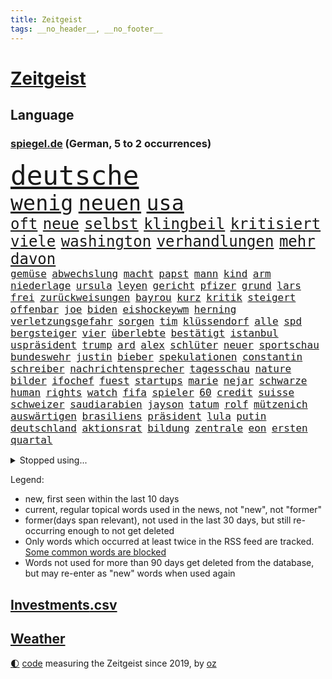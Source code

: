 ```yaml
---
title: Zeitgeist
tags: __no_header__, __no_footer__
---
```


# [Zeitgeist](https://oliz.io/zeitgeist/)

## Language

<h3><a href="https://www.spiegel.de" target="_blank">spiegel.de</a> (German, 5 to 2 occurrences)</h3>
<p style="font-family:monospace">
<span style="font-size:32pt"><a href="news_links.html#deutsche" class="current">deutsche</a></span>
<br>
<span style="font-size:25pt"><a href="news_links.html#wenig" class="current">wenig</a></span>
<span style="font-size:25pt"><a href="news_links.html#neuen" class="current">neuen</a></span>
<span style="font-size:25pt"><a href="news_links.html#usa" class="current">usa</a></span>
<br>
<span style="font-size:18pt"><a href="news_links.html#oft" class="current">oft</a></span>
<span style="font-size:18pt"><a href="news_links.html#neue" class="current">neue</a></span>
<span style="font-size:18pt"><a href="news_links.html#selbst" class="current">selbst</a></span>
<span style="font-size:18pt"><a href="news_links.html#klingbeil" class="current">klingbeil</a></span>
<span style="font-size:18pt"><a href="news_links.html#kritisiert" class="current">kritisiert</a></span>
<span style="font-size:18pt"><a href="news_links.html#viele" class="current">viele</a></span>
<span style="font-size:18pt"><a href="news_links.html#washington" class="current">washington</a></span>
<span style="font-size:18pt"><a href="news_links.html#verhandlungen" class="current">verhandlungen</a></span>
<span style="font-size:18pt"><a href="news_links.html#mehr" class="current">mehr</a></span>
<span style="font-size:18pt"><a href="news_links.html#davon" class="current">davon</a></span>
<br>
<span style="font-size:12pt"><a href="news_links.html#gemüse" class="current">gemüse</a></span>
<span style="font-size:12pt"><a href="news_links.html#abwechslung" class="current">abwechslung</a></span>
<span style="font-size:12pt"><a href="news_links.html#macht" class="current">macht</a></span>
<span style="font-size:12pt"><a href="news_links.html#papst" class="current">papst</a></span>
<span style="font-size:12pt"><a href="news_links.html#mann" class="current">mann</a></span>
<span style="font-size:12pt"><a href="news_links.html#kind" class="current">kind</a></span>
<span style="font-size:12pt"><a href="news_links.html#arm" class="current">arm</a></span>
<span style="font-size:12pt"><a href="news_links.html#niederlage" class="current">niederlage</a></span>
<span style="font-size:12pt"><a href="news_links.html#ursula" class="current">ursula</a></span>
<span style="font-size:12pt"><a href="news_links.html#leyen" class="current">leyen</a></span>
<span style="font-size:12pt"><a href="news_links.html#gericht" class="current">gericht</a></span>
<span style="font-size:12pt"><a href="news_links.html#pfizer" class="current">pfizer</a></span>
<span style="font-size:12pt"><a href="news_links.html#grund" class="current">grund</a></span>
<span style="font-size:12pt"><a href="news_links.html#lars" class="current">lars</a></span>
<span style="font-size:12pt"><a href="news_links.html#frei" class="current">frei</a></span>
<span style="font-size:12pt"><a href="news_links.html#zurückweisungen" class="current">zurückweisungen</a></span>
<span style="font-size:12pt"><a href="news_links.html#bayrou" class="current">bayrou</a></span>
<span style="font-size:12pt"><a href="news_links.html#kurz" class="current">kurz</a></span>
<span style="font-size:12pt"><a href="news_links.html#kritik" class="current">kritik</a></span>
<span style="font-size:12pt"><a href="news_links.html#steigert" class="current">steigert</a></span>
<span style="font-size:12pt"><a href="news_links.html#offenbar" class="current">offenbar</a></span>
<span style="font-size:12pt"><a href="news_links.html#joe" class="current">joe</a></span>
<span style="font-size:12pt"><a href="news_links.html#biden" class="current">biden</a></span>
<span style="font-size:12pt"><a href="news_links.html#eishockeywm" class="new">eishockeywm</a></span>
<span style="font-size:12pt"><a href="news_links.html#herning" class="new">herning</a></span>
<span style="font-size:12pt"><a href="news_links.html#verletzungsgefahr" class="new">verletzungsgefahr</a></span>
<span style="font-size:12pt"><a href="news_links.html#sorgen" class="current">sorgen</a></span>
<span style="font-size:12pt"><a href="news_links.html#tim" class="current">tim</a></span>
<span style="font-size:12pt"><a href="news_links.html#klüssendorf" class="new">klüssendorf</a></span>
<span style="font-size:12pt"><a href="news_links.html#alle" class="current">alle</a></span>
<span style="font-size:12pt"><a href="news_links.html#spd" class="current">spd</a></span>
<span style="font-size:12pt"><a href="news_links.html#bergsteiger" class="current">bergsteiger</a></span>
<span style="font-size:12pt"><a href="news_links.html#vier" class="current">vier</a></span>
<span style="font-size:12pt"><a href="news_links.html#überlebte" class="current">überlebte</a></span>
<span style="font-size:12pt"><a href="news_links.html#bestätigt" class="current">bestätigt</a></span>
<span style="font-size:12pt"><a href="news_links.html#istanbul" class="current">istanbul</a></span>
<span style="font-size:12pt"><a href="news_links.html#uspräsident" class="current">uspräsident</a></span>
<span style="font-size:12pt"><a href="news_links.html#trump" class="current">trump</a></span>
<span style="font-size:12pt"><a href="news_links.html#ard" class="current">ard</a></span>
<span style="font-size:12pt"><a href="news_links.html#alex" class="current">alex</a></span>
<span style="font-size:12pt"><a href="news_links.html#schlüter" class="new">schlüter</a></span>
<span style="font-size:12pt"><a href="news_links.html#neuer" class="current">neuer</a></span>
<span style="font-size:12pt"><a href="news_links.html#sportschau" class="new">sportschau</a></span>
<span style="font-size:12pt"><a href="news_links.html#bundeswehr" class="current">bundeswehr</a></span>
<span style="font-size:12pt"><a href="news_links.html#justin" class="current">justin</a></span>
<span style="font-size:12pt"><a href="news_links.html#bieber" class="current">bieber</a></span>
<span style="font-size:12pt"><a href="news_links.html#spekulationen" class="current">spekulationen</a></span>
<span style="font-size:12pt"><a href="news_links.html#constantin" class="new">constantin</a></span>
<span style="font-size:12pt"><a href="news_links.html#schreiber" class="new">schreiber</a></span>
<span style="font-size:12pt"><a href="news_links.html#nachrichtensprecher" class="new">nachrichtensprecher</a></span>
<span style="font-size:12pt"><a href="news_links.html#tagesschau" class="current">tagesschau</a></span>
<span style="font-size:12pt"><a href="news_links.html#nature" class="new">nature</a></span>
<span style="font-size:12pt"><a href="news_links.html#bilder" class="current">bilder</a></span>
<span style="font-size:12pt"><a href="news_links.html#ifochef" class="current">ifochef</a></span>
<span style="font-size:12pt"><a href="news_links.html#fuest" class="current">fuest</a></span>
<span style="font-size:12pt"><a href="news_links.html#startups" class="current">startups</a></span>
<span style="font-size:12pt"><a href="news_links.html#marie" class="current">marie</a></span>
<span style="font-size:12pt"><a href="news_links.html#nejar" class="new">nejar</a></span>
<span style="font-size:12pt"><a href="news_links.html#schwarze" class="current">schwarze</a></span>
<span style="font-size:12pt"><a href="news_links.html#human" class="current">human</a></span>
<span style="font-size:12pt"><a href="news_links.html#rights" class="current">rights</a></span>
<span style="font-size:12pt"><a href="news_links.html#watch" class="current">watch</a></span>
<span style="font-size:12pt"><a href="news_links.html#fifa" class="current">fifa</a></span>
<span style="font-size:12pt"><a href="news_links.html#spieler" class="current">spieler</a></span>
<span style="font-size:12pt"><a href="news_links.html#60" class="current">60</a></span>
<span style="font-size:12pt"><a href="news_links.html#credit" class="new">credit</a></span>
<span style="font-size:12pt"><a href="news_links.html#suisse" class="new">suisse</a></span>
<span style="font-size:12pt"><a href="news_links.html#schweizer" class="current">schweizer</a></span>
<span style="font-size:12pt"><a href="news_links.html#saudiarabien" class="current">saudiarabien</a></span>
<span style="font-size:12pt"><a href="news_links.html#jayson" class="new">jayson</a></span>
<span style="font-size:12pt"><a href="news_links.html#tatum" class="new">tatum</a></span>
<span style="font-size:12pt"><a href="news_links.html#rolf" class="current">rolf</a></span>
<span style="font-size:12pt"><a href="news_links.html#mützenich" class="new">mützenich</a></span>
<span style="font-size:12pt"><a href="news_links.html#auswärtigen" class="current">auswärtigen</a></span>
<span style="font-size:12pt"><a href="news_links.html#brasiliens" class="current">brasiliens</a></span>
<span style="font-size:12pt"><a href="news_links.html#präsident" class="current">präsident</a></span>
<span style="font-size:12pt"><a href="news_links.html#lula" class="new">lula</a></span>
<span style="font-size:12pt"><a href="news_links.html#putin" class="current">putin</a></span>
<span style="font-size:12pt"><a href="news_links.html#deutschland" class="current">deutschland</a></span>
<span style="font-size:12pt"><a href="news_links.html#aktionsrat" class="new">aktionsrat</a></span>
<span style="font-size:12pt"><a href="news_links.html#bildung" class="current">bildung</a></span>
<span style="font-size:12pt"><a href="news_links.html#zentrale" class="current">zentrale</a></span>
<span style="font-size:12pt"><a href="news_links.html#eon" class="current">eon</a></span>
<span style="font-size:12pt"><a href="news_links.html#ersten" class="current">ersten</a></span>
<span style="font-size:12pt"><a href="news_links.html#quartal" class="current">quartal</a></span>
</p>
<details>
<summary>Stopped using...</summary>
<p class="former" style="font-size:12pt">
gerüchte(1664) konfrontiert(1664) krankenhäuser(1664) liverpool(1664) myanmar(1664) winter(1664) bürger(1663) diskutieren(1663) klimakrise(1663) ungewöhnlich(1663) anleger(1662) hubschrauber(1662) lindner(1662) opposition(1662) vergewaltigung(1662) altes(1661) eis(1661) steuern(1661) tempo(1661) co₂(1660) gezogen(1660) tötete(1660) besonderen(1659) dringend(1659) jagd(1659) 300(1658) erhoben(1658) illegalen(1658) persönlich(1658) sogenannte(1658) verlängert(1658) ändert(1658) 100000(1657) bekannten(1657) kochen(1656) nahverkehr(1656) sturz(1656) allianz(1655) deutet(1655) genutzt(1655) mediziner(1655) mitglied(1655) angeklagter(1654) anwälte(1654) geschickt(1654) versuchte(1654) benzin(1653) engagement(1653) enthüllt(1653) klein(1653) möglicher(1653) obama(1653) infektion(1652) punkten(1651) schuss(1651) taiwan(1651) gegenteil(1650) möglichst(1650) werbung(1650) entscheidenden(1649) verteidigungsministerium(1649) berät(1647) gesetze(1647) schnellen(1647) tatverdächtigen(1647) kleines(1646) vorgestellt(1645) einsetzen(1643) aktivistin(1642) wachstum(1642) jürgen(1641) zurückgegangen(1641) 11(1640) gouverneur(1640) hielten(1640) tiefen(1640) hoffnungen(1638) öffentliche(1638) ausrüstung(1637) äußerte(1636) rang(1633) pleite(1632) iranischen(1628) einkommen(1627) fehlende(1627) koalitionspartner(1618) versorgung(1618) dutzend(1616) energie(1616) entspannt(1613) erhebliche(1612) lehrkräfte(1607) schadensersatz(1593) wetterdienst(1569) vormarsch(1532) geehrt(1464) charles(1463) verdi(1405) 20000(1352) gewohnt(1336) nachmittag(1327) ice(1296) ausgeben(1260) bekannteste(1258) fußballs(1256) diskussionen(1240) schloss(1229) hinzu(1208) ring(1202) krebs(1198) spaltung(1185) 2014(1172) rené(1158) stabil(1149) lücken(1144) langsam(1131) überlebenden(1117) gewerkschaften(1115) crew(1108) antisemitische(1105) unterliegt(1085) prominenten(1080) israelis(1079) computer(1074) konzerte(1072) chefs(1064) kai(1063) iii(1058) stärksten(1057) kaffee(1051) gegenwart(1048) prompt(1042) olympischen(1040) osnabrück(1040) profi(1037) erlegen(1025) äußerst(1005) tode(1004) hoffnungsträger(991) studieren(989) bürgergeld(988) hände(981) kündigung(969) schickte(969) eingreifen(967) gerechtfertigt(965) emissionen(948) psychologin(948) aktivist(931) parolen(926) billigt(905) verbrenner(889) wechselte(880) game(874) nico(872) wein(872) muster(871) hinnehmen(863) heimische(853) viertagewoche(845) vorfälle(843) marode(828) ausgerufen(819) islamistischen(818) jäger(811) ministerpräsidenten(793) duisburg(783) ankommen(779) eingeladen(772) schließung(763) pen(762) boomt(748) zeuge(746) italiener(745) victor(733) härtere(732) beine(730) berühmtesten(721) vergeltung(719) protestierten(705) neuwahlen(702) luftangriffen(693) helden(687) missstände(673) milliardenschweren(666) warnungen(664) nahostkonflikt(655) palästinensische(646) politikerinnen(642) schönste(641) argentiniens(636) geflohen(635) körperliche(617) wirbel(614) javier(607) unten(604) elektroauto(600) onkel(600) gewinner(596) verfolgte(584) herbert(583) berüchtigte(576) darstellung(573) versuche(563) sitz(562) ddr(561) demos(560) versagt(552) rafah(542) attraktiver(536) recep(533) tayyip(533) stellten(528) aussetzen(526) unterschätzt(525) bundestagswahl(505) robbie(505) bernd(504) leise(502) stoffe(501) bestraft(500) abgeordneter(499) falls(499) falle(497) 125(496) ambitionen(487) on(483) landung(482) toni(480) erziehung(472) barack(471) hollywoods(470) gleichberechtigung(469) le(469) seoul(469) rast(468) gesundheitszustand(466) erfolgreichen(465) vorbereiten(464) gegensteuern(457) 2006(456) matteo(452) go(449) great(449) mittleren(449) verdächtiger(448) elton(444) korrigiert(441) abgewiesen(440) konzept(440) jena(439) trick(438) auslösen(436) kehl(432) 74(430) frühe(428) marathon(428) realistische(428) glimpflich(427) strategische(427) wütet(425) stewart(422) 58(420) sophia(419) dein(418) superstars(416) gleiche(415) blutbad(410) persönlichkeit(407) techmilliardär(404) altersvorsorge(403) musiala(402) langweilig(400) pole(400) jamal(399) rekonstruieren(396) strafzölle(394) dokumentation(393) laufende(393) km/h(392) ausprobiert(391) zusätzlichen(391) lieder(390) 2029(386) statistische(384) fußballbund(383) boykottieren(382) lebenslanger(381) bräuchte(378) hunderttausenden(372) technischen(372) wirtschaftspolitik(369) bahnstrecke(367) weltgrößten(364) telekom(360) entgeht(358) erlebten(357) johnson(357) automaten(350) bande(350) forschenden(350) gewusst(348) premiers(346) spielerinnen(346) azubis(342) planten(340) vorteile(334) nachrichtenagentur(328) laufbahn(325) jubel(324) ordnete(324) verwaltungsgericht(324) evakuierungen(323) fußballplatz(323) alassad(321) feinde(321) hartnäckig(319) lösungen(318) staatsbürgerschaft(318) stärkste(317) funk(315) normalen(314) royal(313) back(312) schwangerschaft(312) diesel(310) berührt(309) toben(309) bleibe(307) erlebnis(306) eingebrochen(305) netflixdoku(304) situationen(303) nachträglich(301) zeichnen(301) beziehen(297) praktisch(297) unsicher(297) abriss(296) baseball(294) menschlichen(293) wählten(293) rico(292) 41(291) erkunden(291) siebte(285) steuert(285) präsidentschaft(284) entgehen(283) rebellion(281) zuspruch(281) atlantik(280) tony(280) eigentliche(276) zwölfjährige(276) geurteilt(275) eiszeit(274) lockt(274) cdumann(272) marc(272) notfalls(269) skepsis(268) wettert(268) radio(267) secret(266) austausch(265) nächstes(265) moderiert(264) uspolitik(263) zögern(262) jones(261) schau(260) wagte(260) finger(259) datum(258) baschar(256) geheimdienste(256) siedler(256) michelle(253) verfängt(253) liveblog(252) dax(250) wahrgenommen(250) zustimmung(249) eingeschlossen(247) poesie(246) registrieren(246) asiatischen(245) benutzte(242) drohten(242) erstattet(242) strafmaß(240) gelangt(239) rückführungen(239) enthoben(237) amtes(235) usbürger(235) zurecht(234) öltanker(234) 55(233) kurzerhand(233) plante(233) beruht(232) trieb(232) bekämpft(231) böllern(231) andernfalls(230) speziellen(230) mönchengladbach(229) überwacht(228) achtung(227) prominenter(224) bernhard(223) schätzen(223) 98(221) wirtschaftlichen(220) zulässig(218) maren(216) katastrophal(215) schlugen(212) auswärtssieg(211) bundespräsidenten(208) vogel(206) na(205) statements(204) offenheit(203) studiert(203) debattieren(202) indigene(202) brett(200) lenken(199) country(198) inhalten(198) gefiel(196) heutzutage(196) tatortvote(196) koalitionsgespräche(195) stromausfälle(195) wille(195) stanley(194) ungeklärt(194) apps(193) ausgeliefert(193) bedrohte(193) bemängelt(193) weltmeisterschaft(192) gestützt(191) vorstellungen(188) zusätzlich(187) importe(185) tageszeit(185) krassen(184) lachen(184) reizgas(184) freiheiten(183) erneuerbaren(181) leere(179) phasen(179) bürgern(178) forderten(178) sprit(177) koalitionsverhandlungen(176) sklaverei(176) dunkelheit(175) kompetenz(175) entlastungen(173) gefährdung(173) rüstungsindustrie(173) tumult(173) bröckeln(172) parteikollegen(172) inmitten(171) laschet(171) verleihen(171) überzieht(171) gazas(170) gelder(170) ökonom(170) machtlos(169) tauscht(169) linksextremisten(168) joseph(167) jva(167) abzug(166) arbeitskosten(166) heimatbesuch(166) inhaltlich(166) klimaziele(166) nova(166) abgelehnt(165) rookie(165) einnehmen(164) bekomme(163) blaupause(163) winden(163) puerto(162) siemens(162) wunderbar(162) merkwürdige(161) ergibt(160) gewannen(160) liz(160) knappen(159) benko(158) fallschirmspringer(158) gründerin(158) quoten(158) platzen(157) zurückzukehren(157) amerikanern(156) böller(156) gavin(156) helm(156) repräsentantenhaus(156) bereitschaft(155) berüchtigten(154) analysieren(153) drohnenaufnahmen(153) make(153) verweisen(153) grundsätzliche(152) rüstung(152) verständigt(152) benedikt(151) meghan(150) verzögerungen(150) brachten(149) gesteckt(148) oscars(147) partnern(147) rächen(147) versicherung(147) voranbringen(146) bergauf(145) verdienst(145) berlinale(144) preisverleihung(144) leichte(143) umzingelt(143) motive(142) recherche(142) bafög(141) schmerzhaft(141) termine(141) alkoholsucht(140) blindgänger(140) ed(140) einsatzes(140) sheeran(140) kommunizieren(139) bescheinigt(138) tarifkonflikt(138) wohnungsbau(138) beworben(137) fragile(137) räume(137) unterschriften(137) augenzeugin(136) hongkong(136) keith(136) kellogg(136) pferdesport(135) tauschte(135) unfair(135) verlangte(135) verließen(135) co2(134) intakt(134) rätselhafte(134) schädlicher(134) anhören(133) berufen(133) faire(133) griechenlands(133) tina(133) verlauf(133) estland(132) geschwindigkeit(132) sabotiert(132) 40000(131) alleingang(131) durcheinander(131) silvester(131) hofften(130) skifahrer(130) zwillingstöchter(130) ausfuhr(129) beamter(128) assad(127) ligaspielen(127) national(127) 218(126) ausrufung(126) kranken(126) levy(126) tommy(126) absetzung(125) beruflichen(125) fragebogen(125) begriffen(124) foul(124) rückkehrer(124) amateurvideos(123) signagründer(123) unentschieden(123) verschlechtert(123) zivilschutz(123) bauern(122) kriegsrechts(122) zielte(122) erstmal(121) füllen(121) herzogin(121) parteichefs(121) souveränität(121) südwesten(121) bundesarbeitsgericht(120) fck(120) vorsorge(120) 20jährigen(119) causa(119) einsetzt(119) nasa(119) o(119) umsturz(119) diagnostiziert(118) stattgefunden(118) wiener(117) willkürlich(117) übergangsregierung(117) erwartete(116) eskalierte(116) syrischer(116) empfehlen(115) insolvent(115) kochbücher(115) rezepte(115) sanierung(115) appelliert(114) betonen(114) zweifelhaften(114) unterhändler(113) winzige(113) gastbeitrag(112) tatverdacht(112) gruß(111) millionensumme(111) versehentlich(111) überdenken(111) konzepte(110) medaille(109) chase(108) markle(108) algorithmus(107) psychiatrie(106) ruder(106) ostdeutschen(105) sammler(105) schal(105) wandelt(105) besitz(104) einigt(104) jene(104) johanna(104) katastrophalen(104) kaufkraft(104) lahm(104) piste(104) elisabeth(103) geschmack(103) schärfere(103) cruz(102) feuerwehrleute(102) wiederholten(102) behauptung(101) überlebten(101) premierministerin(100) trocken(100) jahrelangen(99) titelrennen(99) träume(99) zweites(99) heidelberg(98) sackt(97) umfragetief(97) vereinzelt(97) lieferten(96) absatz(95) introvertierte(95) schlussphase(95) aktienkurse(94) drohnenangriffe(94) hinweisen(94) schwäche(94) winde(94) csupolitiker(93) gegenkandidaten(93) kasernen(93) militärregierung(93) berufsleben(92) dahinterstecken(92) datenanalyse(92) kälte(92) liebäugelt(92) problematisch(92) spezialisiert(92) waldbränden(92) abzuwenden(91) coparteichef(91) formen(91) grill(91) maroder(91) niedersächsische(91) unfallursache(91) vergewaltiger(91) impfstoffs(90) kroatien(90) unruhige(90) vergessenheit(90) blondie(89) karriereknick(89) trübe(89) dwd(88) familiären(88) immobilienreich(88) professur(88) routine(88) weiterfahrt(88) zutritt(88) aufzunehmen(87) bewusster(87) büchern(87) hubschraubers(87) inn(87) perlen(87) vage(87) ernennung(86) kulturhauptstadt(86) bügelt(85) irre(85) pädokriminelle(85) diversitätsprogramme(84) filmstars(84) lobbyarbeit(84) montagmorgen(84) quatsch(84) ssv(84) ubahnhof(84) wappnet(84) iwfchefin(83) newsom(83) protests(83) stephan(83) whitney(83) endlose(82) erhärtet(82) fern(82) interviews(82) introvertiert(82) irrtümlich(82) verringern(82) blendete(81) doppeltes(81) einzuschränken(81) iea(81) kutsche(81) markiert(81) sussex(81) verbrauch(81) bahngesellschaft(80) energieversorgung(80) erdoğanregierung(80) handelspartner(80) spannung(80) verschickte(80) agent(79) aschaffenburg(79) hausaufgaben(79) ostdeutsche(79) alpinistin(78) aschaffenburger(78) nationalspielerin(78) schrecklichen(78) aufklärungsflugzeug(77) korruptionsprozess(77) malek(77) mel(77) rami(77) teslaautos(77) veranlasst(77) zugunglück(77) academy(76) feststellt(76) inhaftierter(76) israelhamaskrieg(76) mitgerissen(76) sand(76) schmähpreis(76) schärfe(76) sozialversicherung(76) agentur(75) aquarium(75) brancheninsider(75) einkommenssteuer(75) entwickelte(75) erfreut(75) ag(74) defensive(74) gelesen(74) großaufgebot(74) louvre(74) menstruation(74) schmierereien(74) amthor(73) episode(73) meyers(73) miniatur(73) tatbegehungsgefahr(73) durchgesickert(72) leni(72) negativrekord(72) spielberg(72) achim(71) blockbuster(71) quer(71) raketenangriff(71) solarstrom(71) tornados(71) ussondergesandte(71) agieren(70) entscheidendes(70) istanbuls(70) kritikern(70) lehnen(70) mette(70) saarland(70) seuche(70) spende(70) usfirma(70) ash(69) blockierte(69) wohnheim(69) antonelli(68) aufwärts(68) handels(68) kimi(68) marion(68) massenproteste(68) bombenanschlag(67) gegenzöllen(67) krebsdiagnose(67) rosenbach(67) unbehagen(67) wassermassen(67) abschottung(66) frederiksen(66) großbuchstaben(66) heizöl(66) house(66) josef(66) komm(66) lebenstraum(66) nähern(66) siliconvalleygrößen(66) zögert(66) übergang(66) annehmen(65) auslandsgeheimdienst(65) demonstrative(65) klargestellt(65) seriös(65) gecancelt(64) nationalisten(64) vorläufiges(64) wale(64) bvg(63) heißer(63) louvredirektorin(63) reisten(63) zolldrohungen(63) gezüchtet(62) ole(62) schöpfen(62) streik(62) verleihung(62) baseballstar(61) intelligent(61) schulweg(61) strafbefehl(61) bombardierung(60) einfuhrzöllen(60) enthält(60) klarer(60) patzt(60) modemarken(59) rechnungshof(59) rettungsarbeiten(59) riefenstahl(59) rohstoffe(59) verglich(59) 51(58) einigungen(58) interessenkonflikt(58) staatskasse(58) thrones(58) ausgeht(57) deckmantel(57) lieferketten(57) taktik(57) verwalten(57) wuppertal(57) felsen(56) lala(56) organspender(56) rider(56) titelkampf(56) unnötig(56) vergab(56) wera(56) adrenalinkick(55) anbietet(55) ausgenommen(55) ausgenutzt(55) corinna(55) ernster(55) fördert(55) grönemeyer(55) komitee(55) lotus(55) topeak(55) vorurteilen(55) abgezockt(54) behtash(54) kommunale(54) maryam(54) nationalen(54) quadrat(54) river(54) sanaeeha(54) skizziert(54) spiegeltalk(54) widerlegt(54) 38jährigen(53) curling(53) klauten(53) schlachtfeld(53) verwaltung(53) wochenlanger(53) zweck(53) überboten(53) beugt(52) fressen(52) humanoide(52) neuerlichen(52) rugby(52) stichwaffen(52) dokumentarfilm(51) franca(51) kletterer(51) kompletten(51) lehfeldt(51) monaco(51) verfall(51) häufigste(50) influencern(50) selbstverständlich(50) spielball(50) stolze(50) umgekehrt(50) wissenschaftlerin(50) 71jährige(49) absolvieren(49) bundeskartellamt(49) handelsbilanzen(49) masterplan(48) menschenrechtsgruppen(48) kinshasa(47) sozialpolitik(47) ungerecht(47) viruserkrankung(47) wahlschlappe(47) 64(46) einflüsterer(46) energiequelle(46) intellektuellen(46) philosoph(46) senkung(46) 1400(45) aufgebraucht(45) freigang(45) geht’s(45) gestreikt(45) schwarzrote(45) steuergeld(45) erschaffen(44) konfrontationskurs(44) partynacht(44) stimmrecht(44) 32jähriger(43) bäcker(43) künstlichem(43) schifffahrt(43) unangemessen(43) vernichten(43) again(42) fußballweltmeister(42) josé(42) roberto(42) vin(42) bluse(41) burgtheater(41) familienalltag(41) luftpumpen(41) nochaußenministerin(41) ramadan(41) schiebt(41) schwule(41) 46jährige(40) masernausbruch(40) zivilbevölkerung(40) bäckerei(39) selina(39) titanic(39) verarbeitet(39) verkneifen(39) abgesackt(38) ausgestellt(38) begehen(38) schwangere(38) taumelte(38) triathlon(38) autonome(37) kohlenmonoxidvergiftung(37) kostete(37) regierungskoalition(37) schwächt(37) weltmeisterin(37) durchbrochen(36) glückwünsche(36) handelspolitik(36) lockten(36) 67jährige(35) akkubetriebene(35) koalitionsgesprächen(35) netflixshow(35) skelette(35) winfried(35) abgesehen(34) abgrunds(34) drittgrößte(34) geschlechterunterschiede(34) impfskeptiker(34) meistens(34) schürt(34) bundesstraße(33) connor(33) fuck(33) knappes(33) politischem(33) wohnungsnot(33) zerbrechen(33) 13000(32) beseitigen(32) bundesweiten(32) kühlem(32) landesflagge(32) niedersachsens(32) zeugnis(32) absurde(31) autorennen(31) klafft(31) parteiübergreifend(31) stieftochter(31) zerbrochen(31) aggressive(30) ausländerbehörde(30) auszahlen(30) eingefrorenes(30) gelüftet(30) inspirieren(30) krywyj(30) rih(30) schulleiter(30) walter(30) zivile(30) auszusetzen(29) beigebracht(29) gynäkologe(29) maradona(29) spätestens(29) zuordnen(29) ölpreise(29) amtliche(28) camilla(28) csulandesgruppenchef(28) diskothek(28) dying(28) formiert(28) justizopfer(28) krauth(28) liganiederlage(28) priorität(28) prozesses(28) schüren(28) stützpunkte(28) tankstellen(28) theatermacher(28) aung(27) brückenbauer(27) hlaing(27) juntachef(27) min(27) sprünge(27) ungewöhnlicher(27) wassermangel(27) affen(26) einreise(26) einreisen(26) einstimmig(26) femizide(26) mutigen(26) virus(26) abschnitt(25) klinge(25) selenskyjs(25) 39jährige(24) etf(24) existierenden(24) separatisten(24) sicherheitsgründen(24) tobte(24) visa(24) wachstumsprognose(24) zeitungsbericht(24) bernie(23) dorn(23) eingeknickt(23) heldin(23) johansson(23) nachhaltigkeit(23) quadratmetern(23) scarlett(23) vortag(23) willst(23) bauarbeiter(22) junta(22) usprodukte(22) ussondergesandter(22) vermeidbar(22) erstellt(21) sogenanntes(21) verbrennerausstieg(21) weigerte(21) beschlagnahmen(20) kappe(20) wirtschaftlicher(20) abräumen(19) abschiebeflüge(19) ausgegangen(19) gegenzölle(19) gymnasiums(19) hobbys(19) professionelle(19) salah(19) tweet(19) verschärften(19) angepasst(18) einzudämmen(18) fahndung(18) israeli(18) migrant(18) schluckt(18) südsudan(18) unojob(18) verschwanden(18) willkommen(18) zulassen(18) ausschnitte(17) erklärungsnot(17) mpox(17) arabischer(16) bodenoffensive(16) diskret(16) erheblichem(16) hochzeitsfeier(16) raumflug(16) stätten(16) tempel(16) unterricht(16) visum(16) a100(15) autobahnbrücke(15) felder(15) handelskonflikt(15) irritationen(15) mailandsanremo(15) prüfungen(15) schimmel(15) usnotenbank(15) zunehmender(15) banker(14) gletscher(14) kuscheln(14) luftschlägen(14) oppositionschef(14) schüchtern(14) slowenische(14) uhrenindustrie(14) özel(14) chp(13) nussknacker(13) prozessbeginn(13) schreck(13) sechsjährige(13) spiegelspitzengespräch(13) stürzten(13) upamecano(13) 144(12) bodyguard(12) kraftwerke(12) kühlungsborn(12) landwirt(12) opferzahl(12) ortschaften(12) rabiate(12) reduziert(12) streitpunkte(12) verläuft(12) unterbreitet(11) zusammenbringt(11)
</p>
</details>
<p>Legend:
<ul>
<li><span class="new">new</span>, first seen within the last 10 days</li>
<li><span class="current">current</span>, regular topical words used in the news, not "new", not "former"</li>
<li><span class="former">former(days span relevant)</span>, not used in the last 30 days, but still re-occurring enough to not get deleted</li>
<li>Only words which occurred at least twice in the RSS feed are tracked. <a href="language/filters.py">Some common words are blocked</a></li>
<li>Words not used for more than 90 days get deleted from the database, but may re-enter as "new" words when used again</li>
</ul>
</p>

## [Investments](investments.html)[.csv](investments.csv)

## [Weather](weather.html)

<footer>
<a href="javascript:toggleTheme()" class="nav">🌓</a>
<a href="https://github.com/ooz/zeitgeist">code</a> measuring the Zeitgeist since 2019, by <a href="https://oliz.io">oz</a>
</footer>
